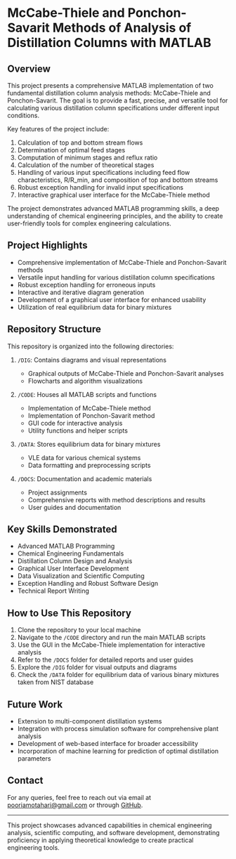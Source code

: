 # McCabe-Thiele and Ponchon-Savarit Methods of Analysis of Distillation Columns with MATLAB

## Overview

This project presents a comprehensive MATLAB implementation of two fundamental distillation column analysis methods: McCabe-Thiele and Ponchon-Savarit. The goal is to provide a fast, precise, and versatile tool for calculating various distillation column specifications under different input conditions.

Key features of the project include:

1. Calculation of top and bottom stream flows
2. Determination of optimal feed stages
3. Computation of minimum stages and reflux ratio
4. Calculation of the number of theoretical stages
5. Handling of various input specifications including feed flow characteristics, R/R_min, and composition of top and bottom streams
6. Robust exception handling for invalid input specifications
7. Interactive graphical user interface for the McCabe-Thiele method

The project demonstrates advanced MATLAB programming skills, a deep understanding of chemical engineering principles, and the ability to create user-friendly tools for complex engineering calculations.

## Project Highlights

- Comprehensive implementation of McCabe-Thiele and Ponchon-Savarit methods
- Versatile input handling for various distillation column specifications
- Robust exception handling for erroneous inputs
- Interactive and iterative diagram generation
- Development of a graphical user interface for enhanced usability
- Utilization of real equilibrium data for binary mixtures

## Repository Structure

This repository is organized into the following directories:

1. `/DIG`: Contains diagrams and visual representations
   - Graphical outputs of McCabe-Thiele and Ponchon-Savarit analyses
   - Flowcharts and algorithm visualizations

2. `/CODE`: Houses all MATLAB scripts and functions
   - Implementation of McCabe-Thiele method
   - Implementation of Ponchon-Savarit method
   - GUI code for interactive analysis
   - Utility functions and helper scripts

3. `/DATA`: Stores equilibrium data for binary mixtures
   - VLE data for various chemical systems
   - Data formatting and preprocessing scripts

4. `/DOCS`: Documentation and academic materials
   - Project assignments
   - Comprehensive reports with method descriptions and results
   - User guides and documentation

## Key Skills Demonstrated

- Advanced MATLAB Programming
- Chemical Engineering Fundamentals
- Distillation Column Design and Analysis
- Graphical User Interface Development
- Data Visualization and Scientific Computing
- Exception Handling and Robust Software Design
- Technical Report Writing

## How to Use This Repository

1. Clone the repository to your local machine
2. Navigate to the `/CODE` directory and run the main MATLAB scripts
3. Use the GUI in the McCabe-Thiele implementation for interactive analysis
4. Refer to the `/DOCS` folder for detailed reports and user guides
5. Explore the `/DIG` folder for visual outputs and diagrams
6. Check the `/DATA` folder for equilibrium data of various binary mixtures taken from NIST database

## Future Work

- Extension to multi-component distillation systems
- Integration with process simulation software for comprehensive plant analysis
- Development of web-based interface for broader accessibility
- Incorporation of machine learning for prediction of optimal distillation parameters

## Contact

For any queries, feel free to reach out via email at [pooriamotahari@gmail.com](mailto:pooriamotahari@gmail.com) or through [GitHub](https://github.com/Pouria-MK).

---

This project showcases advanced capabilities in chemical engineering analysis, scientific computing, and software development, demonstrating proficiency in applying theoretical knowledge to create practical engineering tools.
